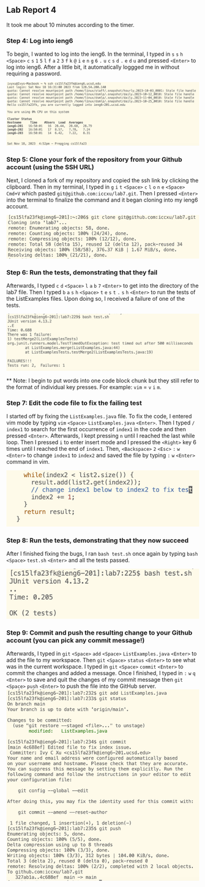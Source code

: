 ## Lab Report 4  
It took me about 10 minutes according to the timer.  
  
### Step 4: Log into ieng6  
To begin, I wanted to log into the ieng6. In the terminal, I typed in `s` `s` `h` `<Space>` `c` `s` `1` `5` `l` `f` `a` `2` `3` `f` `k` `@` `i` `e` `n` `g` `6` `.` `u` `c` `s` `d` `.` `e` `d` `u` and pressed `<Enter>` to log into ieng6. After a little bit, it automatically loggged me in without requiring a password.
  
![Image](lab4_login.png)  

### Step 5: Clone your fork of the repository from your Github account (using the SSH URL)  
Next, I cloned a fork of my repository and copied the ssh link by clicking the clipboard. Then in my terminal, I typed in `g` `i` `t` `<Space>` `c` `l` `o` `n` `e` `<Space>` `Cmd+V` which pasted `git@github.com:iccxu/lab7.git`. Then I pressed `<Enter>` into the terminal to finalize the command and it began cloning into my ieng6 account.  
  
![Image](lab4_clone.png)  

### Step 6: Run the tests, demonstrating that they fail  
Afterwards, I typed `c` `d` `<Space>` `l` `a` `b` `7` `<Enter>` to get into the directory of the lab7 file. Then I typed `b` `a` `s` `h` `<Space>` `t` `e` `s` `t` `.` `s` `h` `<Enter>` to run the tests of the ListExamples files. Upon doing so, I received a failure of one of the tests.  
  
![Image](lab4_failed_test.png)  
  
** Note: I begin to put words into one code block chunk but they still refer to the format of individual key presses. For example: `vim` = `v` `i` `m`.  
### Step 7: Edit the code file to fix the failing test  
I started off by fixing the `ListExamples.java` file. To fix the code, I entered vim mode by typing `vim` `<Space>` `ListExamples.java` `<Enter>`. Then I typed `/` `index1` to search for the first occurrence of `index1` in the code and then pressed `<Enter>`. Afterwards, I kept pressing `n` until I reached the last while loop. Then I pressed `i` to enter insert mode and I pressed the `<Right>` key 6 times until I reached the end of `index1`. Then, `<Backspace>` `2` `<Esc>` `:` `w` `<Enter>` to change `index1` to `index2` and saved the file by typing `:` `w` `<Enter>` command in vim.  
  
![Image](lab4_codefix.png)  

### Step 8: Run the tests, demonstrating that they now succeed  
After I finished fixing the bugs, I ran `bash test.sh` once again by typing `bash` `<Space>` `test.sh` `<Enter>` and all the tests passed.  
  
![Image](lab4_fixed_test.png)  

### Step 9: Commit and push the resulting change to your Github account (you can pick any commit message!)  
Afterwards, I typed in `git` `<Space>` `add` `<Space>` `ListExamples.java` `<Enter>` to add the file to my workspace. Then `git` `<Space>` `status` `<Enter>` to see what was in the current workspace. I typed in `git` `<Space>` `commit` `<Enter>` to commit the changes and added a message. Once I finished, I typed in `:` `w` `q` `<Enter>` to save and quit the changes of my commit message then `git` `<Space>` `push` `<Enter>` to push the file into the GitHub server.  
![Image](lab4push.png)  


